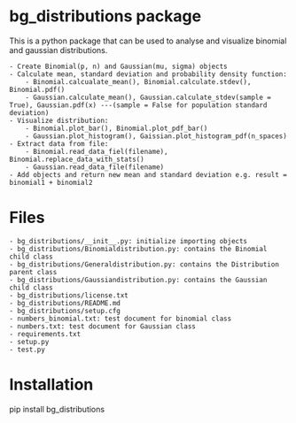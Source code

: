 # bg_distributions package

This is a python package that can be used to analyse and visualize binomial and gaussian distributions. 

    - Create Binomial(p, n) and Gaussian(mu, sigma) objects
    - Calculate mean, standard deviation and probability density function: 
        - Binomial.calcualate_mean(), Binomial.calculate.stdev(), Binomial.pdf()
        - Gaussian.calculate_mean(), Gaussian.calculate_stdev(sample = True), Gaussian.pdf(x) ---(sample = False for population standard deviation)
    - Visualize distribution:
        - Binomial.plot_bar(), Binomial.plot_pdf_bar()
        - Gaussian.plot_histogram(), Gaissian.plot_histogram_pdf(n_spaces)
    - Extract data from file:
        - Binomial.read_data_fiel(filename), Binomial.replace_data_with_stats()
        - Gaussian.read_data_file(filename)
    - Add objects and return new mean and standard deviation e.g. result = binomial1 + binomial2

# Files
    - bg_distributions/__init__.py: initialize importing objects
    - bg_distributions/Binomialdistribution.py: contains the Binomial child class
    - bg_distributions/Generaldistribution.py: contains the Distribution parent class
    - bg_distributions/Gaussiandistribution.py: contains the Gaussian child class
    - bg_distributions/license.txt
    - bg_distributions/README.md
    - bg_distributions/setup.cfg
    - numbers_binomial.txt: test document for binomial class
    - numbers.txt: test document for Gaussian class
    - requirements.txt
    - setup.py
    - test.py

# Installation

pip install bg_distributions
